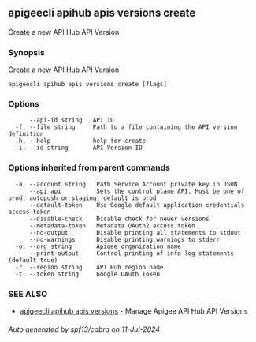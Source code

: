 ## apigeecli apihub apis versions create

Create a new API Hub API Version

### Synopsis

Create a new API Hub API Version

```
apigeecli apihub apis versions create [flags]
```

### Options

```
      --api-id string   API ID
  -f, --file string     Path to a file containing the API version definition
  -h, --help            help for create
  -i, --id string       API Version ID
```

### Options inherited from parent commands

```
  -a, --account string   Path Service Account private key in JSON
      --api api          Sets the control plane API. Must be one of prod, autopush or staging; default is prod
      --default-token    Use Google default application credentials access token
      --disable-check    Disable check for newer versions
      --metadata-token   Metadata OAuth2 access token
      --no-output        Disable printing all statements to stdout
      --no-warnings      Disable printing warnings to stderr
  -o, --org string       Apigee organization name
      --print-output     Control printing of info log statements (default true)
  -r, --region string    API Hub region name
  -t, --token string     Google OAuth Token
```

### SEE ALSO

* [apigeecli apihub apis versions](apigeecli_apihub_apis_versions.md)	 - Manage Apigee API Hub API Versions

###### Auto generated by spf13/cobra on 11-Jul-2024
